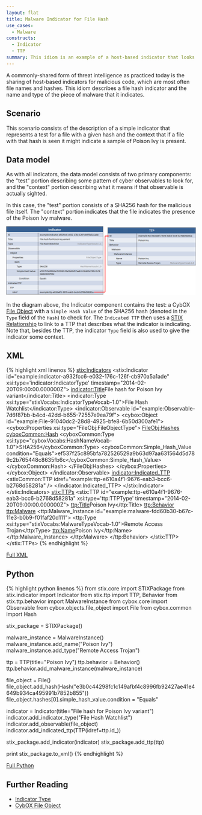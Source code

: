 ```yaml
---
layout: flat
title: Malware Indicator for File Hash
use_cases:
  - Malware
constructs:
  - Indicator
  - TTP
summary: This idiom is an example of a host-based indicator that looks for a piece of malware through a file hash. File hash watchlists generally take this form.
---
```


A commonly-shared form of threat intelligence as practiced today is the sharing of host-based indicators for malicious code, which are most often file names and hashes. This idiom describes a file hash indicator and the name and type of the piece of malware that it indicates.

## Scenario

This scenario consists of the description of a simple indicator that represents a test for a file with a given hash and the context that if a file with that hash is seen it might indicate a sample of Poison Ivy is present.

## Data model

As with all indicators, the data model consists of two primary components: the "test" portion describing some pattern of cyber observables to look for, and the "context" portion describing what it means if that observable is actually sighted.

In this case, the "test" portion consists of a SHA256 hash for the malicious file itself. The "context" portion indicates that the file indicates the presence of the Poison Ivy malware.

<img src="diagram.png" alt="File hash indicator" />

In the diagram above, the Indicator component contains the test: a CybOX [File Object](/data-model/{{site.current_version}}/FileObj/FileObjectType/) with a `Simple Hash Value` of the SHA256 hash (denoted in the `Type` field of the `Hash`) to check for. The `Indicated TTP` then uses a [STIX Relationship](/documentation/concepts/relationships) to link to a TTP that describes what the indicator is indicating. Note that, besides the TTP, the indicator `Type` field is also used to give the indicator some context.

## XML

{% highlight xml linenos %}
    <stix:Indicators>
        <stix:Indicator id="example:indicator-a932fcc6-e032-176c-126f-cb970a5a1ade" xsi:type='indicator:IndicatorType'  timestamp="2014-02-20T09:00:00.000000Z">
            <indicator:Title>File hash for Poison Ivy variant</indicator:Title>
            <indicator:Type xsi:type="stixVocabs:IndicatorTypeVocab-1.0">File Hash Watchlist</indicator:Type>
            <indicator:Observable id="example:Observable-7d6f87bb-b4cd-42dd-b655-72557e9ea79f">
                <cybox:Object id="example:File-91040dc2-28d8-4925-bfe8-6b50d300afe1">
                    <cybox:Properties xsi:type="FileObj:FileObjectType">
                        <FileObj:Hashes>
                            <cyboxCommon:Hash>
                                <cyboxCommon:Type xsi:type="cyboxVocabs:HashNameVocab-1.0">SHA256</cyboxCommon:Type>
                                <cyboxCommon:Simple_Hash_Value condition="Equals">ef537f25c895bfa782526529a9b63d97aa631564d5d789c2b765448c8635fb6c</cyboxCommon:Simple_Hash_Value>
                            </cyboxCommon:Hash>
                        </FileObj:Hashes>
                    </cybox:Properties>
                </cybox:Object>
            </indicator:Observable>
            <indicator:Indicated_TTP>
                <stixCommon:TTP idref="example:ttp-e610a4f1-9676-eab3-bcc6-b2768d58281a" />
            </indicator:Indicated_TTP>
        </stix:Indicator>
    </stix:Indicators>
    <stix:TTPs>
        <stix:TTP id="example:ttp-e610a4f1-9676-eab3-bcc6-b2768d58281a" xsi:type='ttp:TTPType'  timestamp="2014-02-20T09:00:00.000000Z">
            <ttp:Title>Poison Ivy</ttp:Title>
            <ttp:Behavior>
                <ttp:Malware>
                    <ttp:Malware_Instance id="example:malware-fdd60b30-b67c-11e3-b0b9-f01faf20d111">
                        <ttp:Type xsi:type="stixVocabs:MalwareTypeVocab-1.0">Remote Access Trojan</ttp:Type>
                        <ttp:Name>Poison Ivy</ttp:Name>
                    </ttp:Malware_Instance>
                </ttp:Malware>
            </ttp:Behavior>
        </stix:TTP>
    </stix:TTPs>
{% endhighlight %}

[Full XML](malware-indicator-for-file-hash.xml)

## Python

{% highlight python linenos %}
from stix.core import STIXPackage
from stix.indicator import Indicator
from stix.ttp import TTP, Behavior
from stix.ttp.behavior import MalwareInstance
from cybox.core import Observable
from cybox.objects.file_object import File
from cybox.common import Hash

stix_package = STIXPackage()
        
malware_instance = MalwareInstance()
malware_instance.add_name("Poison Ivy")
malware_instance.add_type("Remote Access Trojan")
    
ttp = TTP(title="Poison Ivy")
ttp.behavior = Behavior()
ttp.behavior.add_malware_instance(malware_instance)
    
file_object = File()
file_object.add_hash(Hash("e3b0c44298fc1c149afbf4c8996fb92427ae41e4649b934ca495991b7852b855"))
file_object.hashes[0].simple_hash_value.condition = "Equals"
 
indicator = Indicator(title="File hash for Poison Ivy variant")
indicator.add_indicator_type("File Hash Watchlist")
indicator.add_observable(file_object)
indicator.add_indicated_ttp(TTP(idref=ttp.id_))
    
stix_package.add_indicator(indicator)
stix_package.add_ttp(ttp)
    
print stix_package.to_xml()
{% endhighlight %}

[Full Python](malware-indicator-for-file-hash.py)

## Further Reading

* [Indicator Type](/data-model/{{site.current_version}}/indicator/IndicatorType)
* [CybOX File Object](/data-model/{{site.current_version}}/FileObj/FileObjectType)
